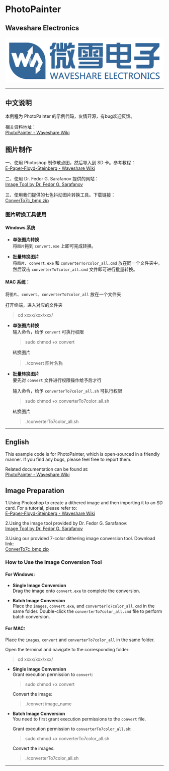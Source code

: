 # PhotoPainter

## Waveshare Electronics

![waveshare_logo.png](waveshare_logo.png)

---

## 中文说明

本例程为 PhotoPainter 的示例代码，友情开源，有bug欢迎反馈。

相关资料地址：  
[PhotoPainter - Waveshare Wiki](https://www.waveshare.net/wiki/PhotoPainter)  

## 图片制作
一、使用 Photoshop 制作散点图，然后导入到 SD 卡。参考教程：  
[E-Paper-Floyd-Steinberg - Waveshare Wiki](https://www.waveshare.net/wiki/E-Paper-Floyd-Steinberg)  

二、使用 Dr. Fedor G. Sarafanov 提供的网站：  
[Image Tool by Dr. Fedor G. Sarafanov](http://fedorsarafanov.github.io/imagetool/) 

三、使用我们提供的七色抖动图片转换工具。下载链接：  
[ConverTo7c_bmp.zip](https://www.waveshare.net/w/upload/e/ea/ConverTo7c_bmp.zip)  

### 图片转换工具使用

#### Windows 系统

- **单张图片转换**  
  将`图片`拖到 `convert.exe` 上即可完成转换。

- **批量转换图片**  
  将`图片`、`convert.exe` 和 `converterTo7color_all.cmd` 放在同一个文件夹中，然后双击 `converterTo7color_all.cmd` 文件即可进行批量转换。

#### MAC 系统：

将`图片`、`convert`、`converterTo7color_all` 放在一个文件夹

打开终端，进入对应的文件夹
> cd xxxx/xxx/xxx/

- **单张图片转换**  
  输入命令，给予 `convert` 可执行权限
  >sudo chmod +x convert
  
  转换图片
  >./convert 图片名称

- **批量转换图片**  
  要先对 `convert` 文件进行权限操作给予后才行
  
  输入命令，给予 `converterTo7color_all.sh` 可执行权限
  >sudo chmod +x converterTo7color_all.sh

  转换图片
  >./converterTo7color_all.sh

---

## English

This example code is for PhotoPainter, which is open-sourced in a friendly manner. If you find any bugs, please feel free to report them.

Related documentation can be found at:  
[PhotoPainter - Waveshare Wiki](https://www.waveshare.com/wiki/PhotoPainter)  

## Image Preparation
1.Using Photoshop to create a dithered image and then importing it to an SD card. For a tutorial, please refer to:  
[E-Paper-Floyd-Steinberg - Waveshare Wiki](https://www.waveshare.com/wiki/E-Paper_Floyd-Steinberg)  

2.Using the image tool provided by Dr. Fedor G. Sarafanov:  
[Image Tool by Dr. Fedor G. Sarafanov](http://fedorsarafanov.github.io/imagetool/) 

3.Using our provided 7-color dithering image conversion tool. Download link:  
[ConverTo7c_bmp.zip](https://files.waveshare.com/upload/e/ea/ConverTo7c_bmp.zip)  

### How to Use the Image Conversion Tool

#### For Windows:

- **Single Image Conversion**  
  Drag the image onto `convert.exe` to complete the conversion.

- **Batch Image Conversion**   
  Place the `images`, `convert.exe`, and `converterTo7color_all.cmd` in the same folder. Double-click the `converterTo7color_all.cmd` file to perform batch conversion.

#### For MAC:

Place the `images`, `convert` and `converterTo7color_all` in the same folder.

Open the terminal and navigate to the corresponding folder:
> cd xxxx/xxx/xxx/

- **Single Image Conversion**  
  Grant execution permission to `convert`:
  >sudo chmod +x convert
  
  Convert the image:
  >./convert image_name

- **Batch Image Conversion**  
  You need to first grant execution permissions to the `convert` file.

  Grant execution permission to `converterTo7color_all.sh`:
  >sudo chmod +x converterTo7color_all.sh

  Convert the images:
  >./converterTo7color_all.sh

---